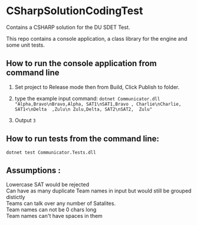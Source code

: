 # CSharpSolutionCodingTest
Contains a CSHARP solution for the DU SDET Test.

This repo contains a console application, a class library for the engine and some unit tests.

## How to run the console application from command line
1. Set project to Release mode then from Build, Click Publish to folder.
2. type the example input command: `dotnet Communicator.dll "Alpha,Bravo\nBravo,Alpha, SAT1\nSAT1,Bravo , Charlie\nCharlie, SAT1<\nDelta  ,Zulu\n Zulu,Delta, SAT2\nSAT2,  Zulu"` 

3. Output `3` 

## How to run tests from the command line:

   `dotnet test Communicator.Tests.dll`

## Assumptions :
Lowercase SAT would be rejected <BR>
Can have as many duplicate Team names in input but would still be grouped distictly<BR>
Teams can talk over any number of Satalites.<BR>
Team names can not be 0 chars long<BR>
Team names can't have spaces in them<BR>
